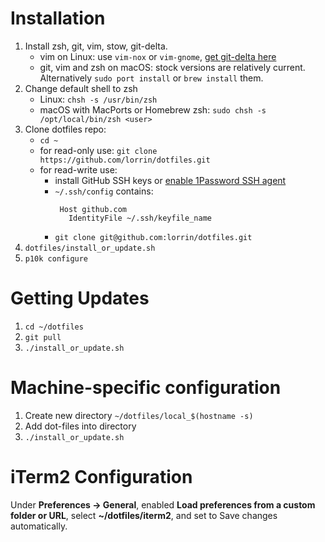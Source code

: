 # Installation

1. Install zsh, git, vim, stow, git-delta.
    - vim on Linux: use `vim-nox` or `vim-gnome`, [get git-delta here](https://github.com/dandavison/delta/releases)
    - git, vim and zsh on macOS: stock versions are relatively current. Alternatively `sudo port install` or `brew install`
        them.
1. Change default shell to zsh
    - Linux: `chsh -s /usr/bin/zsh`
    - macOS with MacPorts or Homebrew zsh: `sudo chsh -s /opt/local/bin/zsh <user>`
1. Clone dotfiles repo:
    - `cd ~`
    - for read-only use: `git clone https://github.com/lorrin/dotfiles.git`
    - for read-write use:
        - install GitHub SSH keys or [enable 1Password SSH agent](https://developer.1password.com/docs/ssh/get-started#step-3-turn-on-the-1password-ssh-agent)
        - `~/.ssh/config` contains:
           ```
            Host github.com
              IdentityFile ~/.ssh/keyfile_name
            ```
        - `git clone git@github.com:lorrin/dotfiles.git`
1. `dotfiles/install_or_update.sh`
1. `p10k configure`

# Getting Updates
1. `cd ~/dotfiles`
1. `git pull`
1. `./install_or_update.sh`

# Machine-specific configuration
1. Create new directory `~/dotfiles/local_$(hostname -s)`
1. Add dot-files into directory
1. `./install_or_update.sh`

# iTerm2 Configuration
Under **Preferences -> General**, enabled **Load preferences from a custom folder or URL**, select
**~/dotfiles/iterm2**, and set to Save changes automatically.
